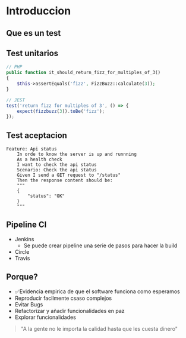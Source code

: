 # Introduccion
## Que es un test
## Test unitarios
```php
// PHP
public function it_should_return_fizz_for_multiples_of_3()
{
    $this->assertEquals('fizz', FizzBuzz::calculate(3));
}
```
```js
// JEST
test('return fizz for multiples of 3', () => {
    expect(fizzbuzz(3)).toBe('fizz');
});
```
## Test aceptacion
```
Feature: Api status
    In orde to know the server is up and runnning
    As a health check
    I want to check the api status
    Scenario: Check the api status
    Given I send a GET request to "/status"
    Then the response content should be:
    """
    {
        "status": "OK"
    }
    """
```
## Pipeline CI
- Jenkins
    - Se puede crear pipeline una serie de pasos para hacer la build
- Circle
- Travis
## Porque?
- ✅Evidencia empirica de que el software funciona como esperamos
- Reproducir facilmente csaso complejos
- Evitar Bugs
- Refactorizar y añadir funcionalidades en paz
- Explorar funcionalidades

> "A la gente no le importa la calidad hasta que les cuesta dinero"
